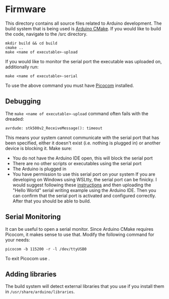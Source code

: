 # Firmware
This directory contains all source files related to Arduino development. The
build system that is being used is [Arduino CMake](https://github.com/queezythegreat/arduino-cmake).
If you would like to build the code, navigate to the /src directory.
```
mkdir build && cd build
cmake ..
make <name of executable>-upload
```
If you would like to monitor the serial port the executable was uploaded on, 
additionally run:
```
make <name of executable>-serial
```
To use the above command you must have [Picocom](https://linux.die.net/man/8/picocom)
installed. 
## Debugging
The `make <name of executable>-upload` command often fails with the dreaded:
```
avrdude: stk500v2_ReceiveMessage(): timeout
```
This means your system cannot communicate with the serial port that has been
specified, either it doesn't exist (i.e. nothing is plugged in) or another
device is blocking it. Make sure:
* You do not have the Arduino IDE open, this will block the serial port
* There are no other scripts or executables using the serial port
* The Arduino is plugged in
* You have permission to use this serial port on your system
If you are developing on Windows using WSLtty, the serial port can be finicky.
I would suggest following these [instructions](https://docs.microsoft.com/en-us/archive/blogs/wsl/serial-support-on-the-windows-subsystem-for-linux) and then uploading the "Hello World" serial writing example
using the Arduino IDE. Then you can confirm that the serial port is activated
and configured correctly. After that you should be able to build.
## Serial Monitoring
It can be useful to open a serial monitor. Since Arduino CMake requires Picocom,
it makes sense to use that. Modify the following command for your needs:
```
picocom -b 115200 -r -l /dev/ttyUSB0
```
To exit Picocom use <Ctrl-a><Ctrl-x>.
## Adding libraries
The build system will detect external libraries that you use if you install
them in `/usr/share/arduino/libraries`.
